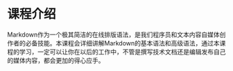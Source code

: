 # 课程介绍
Markdown作为一个极其简洁的在线排版语法，是我们程序员和文本内容自媒体创作者的必备技能。本课程会详细讲解Markdown的基本语法和高级语法，通过本课程的学习，一定可以让你在以后的工作中，不管是撰写技术文档还是编辑发布自己的媒体内容，都会更加的得心应手。

